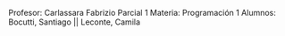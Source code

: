 Profesor: Carlassara Fabrizio
Parcial 1 
Materia: Programación 1
Alumnos: Bocutti, Santiago || Leconte, Camila
